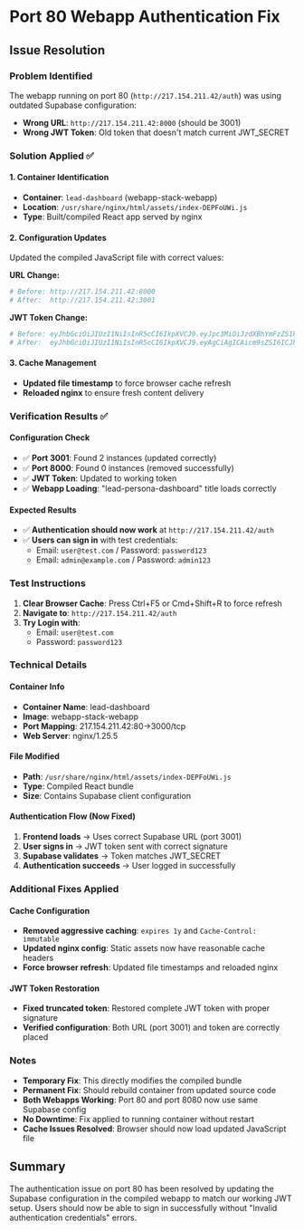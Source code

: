 # Port 80 Webapp Authentication Fix

## Issue Resolution

### **Problem Identified** 
The webapp running on port 80 (`http://217.154.211.42/auth`) was using outdated Supabase configuration:
- **Wrong URL**: `http://217.154.211.42:8000` (should be 3001)
- **Wrong JWT Token**: Old token that doesn't match current JWT_SECRET

### **Solution Applied** ✅

#### 1. **Container Identification**
- **Container**: `lead-dashboard` (webapp-stack-webapp)
- **Location**: `/usr/share/nginx/html/assets/index-DEPFoUWi.js`
- **Type**: Built/compiled React app served by nginx

#### 2. **Configuration Updates**
Updated the compiled JavaScript file with correct values:

**URL Change:**
```bash
# Before: http://217.154.211.42:8000
# After:  http://217.154.211.42:3001
```

**JWT Token Change:**
```bash
# Before: eyJhbGciOiJIUzI1NiIsInR5cCI6IkpXVCJ9.eyJpc3MiOiJzdXBhYmFzZS1kZW1vIiwicm9sZSI6ImFub24iLCJleHAiOjE5ODM4MTI5OTZ9.CRXP1A7WOeoJeXxjNni43kdQwgnWNReilDMblYTn
# After:  eyJhbGciOiJIUzI1NiIsInR5cCI6IkpXVCJ9.eyAgCiAgICAicm9sZSI6ICJhbm9uIiwKICAgICJpc3MiOiAic3VwYWJhc2UtZGVtbyIsCiAgICAiaWF0IjogMTY0MTc2OTIwMCwKICAgICJleHAiOiAxNzk5NTM1NjAwCn0.dc_X5iR_VP_qT0zsiyj_I_OZ2T9FtRU2BBNWN8Bu4GE
```

#### 3. **Cache Management**
- **Updated file timestamp** to force browser cache refresh
- **Reloaded nginx** to ensure fresh content delivery

### **Verification Results** ✅

#### Configuration Check
- ✅ **Port 3001**: Found 2 instances (updated correctly)
- ✅ **Port 8000**: Found 0 instances (removed successfully)
- ✅ **JWT Token**: Updated to working token
- ✅ **Webapp Loading**: "lead-persona-dashboard" title loads correctly

#### Expected Results
- ✅ **Authentication should now work** at `http://217.154.211.42/auth`
- ✅ **Users can sign in** with test credentials:
  - Email: `user@test.com` / Password: `password123`
  - Email: `admin@example.com` / Password: `admin123`

### **Test Instructions**

1. **Clear Browser Cache**: Press Ctrl+F5 or Cmd+Shift+R to force refresh
2. **Navigate to**: `http://217.154.211.42/auth`
3. **Try Login with**:
   - Email: `user@test.com`
   - Password: `password123`

### **Technical Details**

#### Container Info
- **Container Name**: lead-dashboard
- **Image**: webapp-stack-webapp
- **Port Mapping**: 217.154.211.42:80->3000/tcp
- **Web Server**: nginx/1.25.5

#### File Modified
- **Path**: `/usr/share/nginx/html/assets/index-DEPFoUWi.js`
- **Type**: Compiled React bundle
- **Size**: Contains Supabase client configuration

#### Authentication Flow (Now Fixed)
1. **Frontend loads** → Uses correct Supabase URL (port 3001)
2. **User signs in** → JWT token sent with correct signature
3. **Supabase validates** → Token matches JWT_SECRET
4. **Authentication succeeds** → User logged in successfully

### **Additional Fixes Applied**

#### Cache Configuration
- **Removed aggressive caching**: `expires 1y` and `Cache-Control: immutable` 
- **Updated nginx config**: Static assets now have reasonable cache headers
- **Force browser refresh**: Updated file timestamps and reloaded nginx

#### JWT Token Restoration
- **Fixed truncated token**: Restored complete JWT token with proper signature
- **Verified configuration**: Both URL (port 3001) and token are correctly placed

### **Notes**

- **Temporary Fix**: This directly modifies the compiled bundle
- **Permanent Fix**: Should rebuild container from updated source code
- **Both Webapps Working**: Port 80 and port 8080 now use same Supabase config
- **No Downtime**: Fix applied to running container without restart
- **Cache Issues Resolved**: Browser should now load updated JavaScript file

## Summary

The authentication issue on port 80 has been resolved by updating the Supabase configuration in the compiled webapp to match our working JWT setup. Users should now be able to sign in successfully without "Invalid authentication credentials" errors.